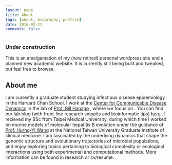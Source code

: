 ```yaml
---
layout: page
title: About
tags: [about, biography, profile]
date: 2016-03-21
comments: false
---
```

    
### Under construction

This is an amalgamation of my (now retired) personal wordpress site and a planned new academic website. It is currently still being built and tweaked, but feel free to browse. 

## About me

I am currently a graduate student studying infectious disease epidemiology in the Harvard Chan School. I work at the 
[Center for Communicable Disease Dynamics](https://ccdd.hsph.harvard.edu/) in the lab of [Prof. Bill Hanage](https://www.hsph.harvard.edu/william-hanage/) , where we focus on . You can find our lab blog (with front-line research snippits and bioinformatic tips) [here](https://c2-d2.github.io/hanage-lab/) . I recieved my BSc from Taipei Medical University, during which time I worked on murine models of molecular hepatitis B evolution under the guidance of [Prof. Hurng-Yi Wang](https://hurngyi.wixsite.com/hurngyi-1) at the National Taiwan University Graduate institute of clinical medicine. I am fascinated by the underlying dynamics that shape the genomic structure and evolutionary trajectories of microbial populations, and enjoy exploring topics pertaining to biological complexity or ecological interactions using both experimental and computational methods. More information can be found in research or cv/resume. 

